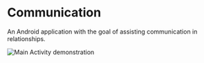 # Communication

An Android application with the goal of assisting communication in relationships.
 
 ![Main Activity demonstration](ghttps://i.imgur.com/cdtlxb2.png)
